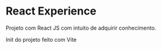 # React Experience

Projeto com React JS com intuito de adquirir conhecimento.

Init do projeto feito com Vite
